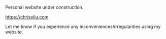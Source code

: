 Personal website under construction.

https://chrisyliu.com

Let me know if you experience any inconveniences/irregularities using my website.
